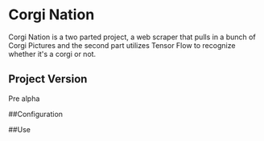 # Corgi Nation
Corgi Nation is a two parted project, a web scraper that pulls in a bunch of Corgi Pictures and the second part utilizes Tensor Flow to recognize whether it's a corgi or not.


## Project Version
Pre alpha

##Configuration


##Use





